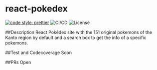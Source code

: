 # react-pokedex

[![code style: prettier](https://img.shields.io/badge/code_style-prettier-ff69b4.svg)](https://github.com/prettier/prettier)
![CI/CD](https://github.com/alxsmora1/react-pokedex/actions/workflows/react-pokedex.yml/badge.svg)
![License](https://img.shields.io/github/license/alxsmora1/react-pokedex)

##Description
React Pokédex site with the 151 original pokemons of the Kanto region by default and
a search box to get the info of a specific pokemons.

##Test and Codecoverage
Soon

##PRs
Open
